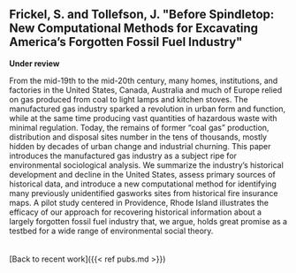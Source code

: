 ## Frickel, S. and Tollefson, J. "Before Spindletop: New Computational Methods for Excavating America’s Forgotten Fossil Fuel Industry"

**Under review**

From the mid-19th to the mid-20th century, many homes, institutions, and factories in the United States, Canada, Australia and much of Europe relied on gas produced from coal to light lamps and kitchen stoves. The manufactured gas industry sparked a revolution in urban form and function, while at the same time producing vast quantities of hazardous waste with minimal regulation. Today, the remains of former “coal gas” production, distribution and disposal sites number in the tens of thousands, mostly hidden by decades of urban change and industrial churning. This paper introduces the manufactured gas industry as a subject ripe for environmental sociological analysis. We summarize the industry’s historical development and decline in the United States, assess primary sources of historical data, and introduce a new computational method for identifying many previously unidentified gasworks sites from historical fire insurance maps. A pilot study centered in Providence, Rhode Island illustrates the efficacy of our approach for recovering historical information about a largely forgotten fossil fuel industry that, we argue, holds great promise as a testbed for a wide range of environmental social theory.
\
\
\
[Back to recent work]({{< ref pubs.md >}})
